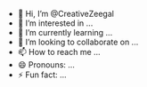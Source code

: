 - 👋 Hi, I’m @CreativeZeegal
- 👀 I’m interested in ...
- 🌱 I’m currently learning ...
- 💞️ I’m looking to collaborate on ...
- 📫 How to reach me ...
- 😄 Pronouns: ...
- ⚡ Fun fact: ...

<!---
CreativeZeegal/CreativeZeegal is a ✨ special ✨ repository because its `README.md` (this file) appears on your GitHub profile.
You can click the Preview link to take a look at your changes.
--->
